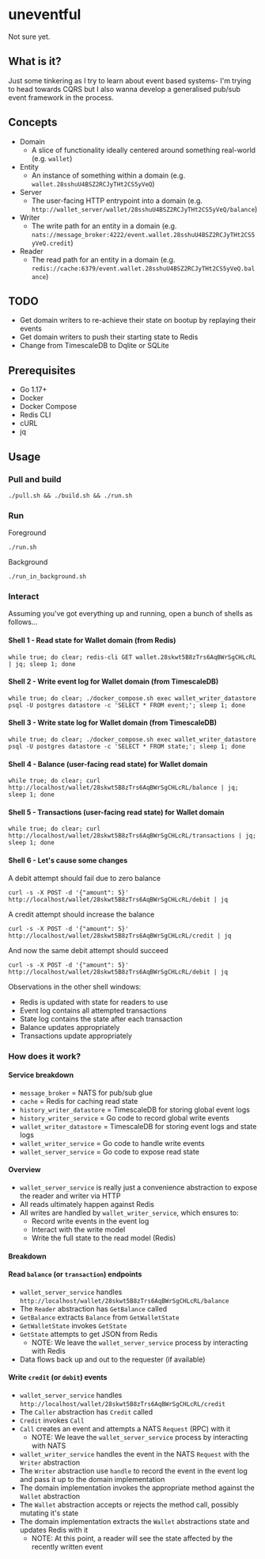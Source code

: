 # uneventful

Not sure yet.

## What is it?

Just some tinkering as I try to learn about event based systems- I'm trying to head towards CQRS but I also wanna develop a generalised
pub/sub event framework in the process.

## Concepts

- Domain
    - A slice of functionality ideally centered around something real-world (e.g. `wallet`)
- Entity
    - An instance of something within a domain (e.g. `wallet.28sshuU4BSZ2RCJyTHt2CS5yVeQ`)
- Server
    - The user-facing HTTP entrypoint into a domain (e.g. `http://wallet_server/wallet/28sshuU4BSZ2RCJyTHt2CS5yVeQ/balance`)
- Writer
    - The write path for an entity in a domain (e.g. `nats://message_broker:4222/event.wallet.28sshuU4BSZ2RCJyTHt2CS5yVeQ.credit`)
- Reader
    - The read path for an entity in a domain (e.g. `redis://cache:6379/event.wallet.28sshuU4BSZ2RCJyTHt2CS5yVeQ.balance`)

## TODO

- Get domain writers to re-achieve their state on bootup by replaying their events
- Get domain writers to push their starting state to Redis
- Change from TimescaleDB to Dqlite or SQLite

## Prerequisites

- Go 1.17+
- Docker
- Docker Compose
- Redis CLI
- cURL
- jq

## Usage

### Pull and build

```shell
./pull.sh && ./build.sh && ./run.sh
```

### Run

Foreground

```shell
./run.sh
```

Background

```shell
./run_in_background.sh
```

### Interact

Assuming you've got everything up and running, open a bunch of shells as follows...

#### Shell 1 - Read state for Wallet domain (from Redis)

```shell
while true; do clear; redis-cli GET wallet.28skwt5B8zTrs6AqBWrSgCHLcRL | jq; sleep 1; done
```

#### Shell 2 - Write event log for Wallet domain (from TimescaleDB)

```shell
while true; do clear; ./docker_compose.sh exec wallet_writer_datastore psql -U postgres datastore -c 'SELECT * FROM event;'; sleep 1; done
```

#### Shell 3 - Write state log for Wallet domain (from TimescaleDB)

```shell
while true; do clear; ./docker_compose.sh exec wallet_writer_datastore psql -U postgres datastore -c 'SELECT * FROM state;'; sleep 1; done
```

#### Shell 4 - Balance (user-facing read state) for Wallet domain

```shell
while true; do clear; curl http://localhost/wallet/28skwt5B8zTrs6AqBWrSgCHLcRL/balance | jq; sleep 1; done
```

#### Shell 5 - Transactions (user-facing read state) for Wallet domain

```shell
while true; do clear; curl http://localhost/wallet/28skwt5B8zTrs6AqBWrSgCHLcRL/transactions | jq; sleep 1; done
```

#### Shell 6 - Let's cause some changes

A debit attempt should fail due to zero balance

```shell
curl -s -X POST -d '{"amount": 5}' http://localhost/wallet/28skwt5B8zTrs6AqBWrSgCHLcRL/debit | jq
```

A credit attempt should increase the balance

```shell
curl -s -X POST -d '{"amount": 5}' http://localhost/wallet/28skwt5B8zTrs6AqBWrSgCHLcRL/credit | jq
```

And now the same debit attempt should succeed

```shell
curl -s -X POST -d '{"amount": 5}' http://localhost/wallet/28skwt5B8zTrs6AqBWrSgCHLcRL/debit | jq
```

Observations in the other shell windows:

- Redis is updated with state for readers to use
- Event log contains all attempted transactions
- State log contains the state after each transaction
- Balance updates appropriately
- Transactions update appropriately

### How does it work?

#### Service breakdown

- `message_broker` = NATS for pub/sub glue
- `cache` = Redis for caching read state
- `history_writer_datastore` = TimescaleDB for storing global event logs
- `history_writer_service` = Go code to record global write events
- `wallet_writer_datastore` = TimescaleDB for storing event logs and state logs
- `wallet_writer_service` = Go code to handle write events
- `wallet_server_service` = Go code to expose read state

#### Overview

- `wallet_server_service` is really just a convenience abstraction to expose the reader and writer via HTTP
- All reads ultimately happen against Redis
- All writes are handled by `wallet_writer_service`, which ensures to:
    - Record write events in the event log
    - Interact with the write model
    - Write the full state to the read model (Redis)

#### Breakdown

#### Read `balance` (or `transaction`) endpoints

- `wallet_server_service` handles `http://localhost/wallet/28skwt5B8zTrs6AqBWrSgCHLcRL/balance`
- The `Reader` abstraction has `GetBalance` called
- `GetBalance` extracts `Balance` from `GetWalletState`
- `GetWalletState` invokes `GetState`
- `GetState` attempts to get JSON from Redis
    - NOTE: We leave the `wallet_server_service` process by interacting with Redis
- Data flows back up and out to the requester (if available)

#### Write `credit` (or `debit`) events

- `wallet_server_service` handles `http://localhost/wallet/28skwt5B8zTrs6AqBWrSgCHLcRL/credit`
- The `Caller` abstraction has `Credit` called
- `Credit` invokes `Call`
- `Call` creates an event and attempts a NATS `Request` (RPC) with it
    - NOTE: We leave the `wallet_server_service` process by interacting with NATS
- `wallet_writer_service` handles the event in the NATS `Request` with the `Writer` abstraction
- The `Writer` abstraction use `handle` to record the event in the event log and pass it up to the domain implementation
- The domain implementation invokes the appropriate method against the `Wallet` abstraction
- The `Wallet` abstraction accepts or rejects the method call, possibly mutating it's state
- The domain implementation extracts the `Wallet` abstractions state and updates Redis with it
    - NOTE: At this point, a reader will see the state affected by the recently written event 
